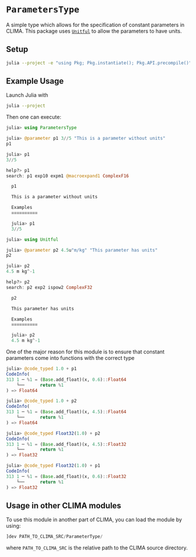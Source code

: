 # `ParametersType`
A simple type which allows for the specification of constant parameters in
CLIMA. This package uses [`Unitful`](https://github.com/ajkeller34/Unitful.jl)
to allow the parameters to have units.

## Setup
```sh
julia --project -e "using Pkg; Pkg.instantiate(); Pkg.API.precompile()"
```

## Example Usage
Launch Julia with

```sh
julia --project
```

Then one can execute:

```julia
julia> using ParametersType

julia> @parameter p1 3//5 "This is a parameter without units"
p1

julia> p1
3//5

help?> p1
search: p1 exp10 expm1 @macroexpand1 ComplexF16

  p1

  This is a parameter without units

  Examples
  ≡≡≡≡≡≡≡≡≡≡

  julia> p1
  3//5

julia> using Unitful

julia> @parameter p2 4.5u"m/kg" "This parameter has units"
p2

julia> p2
4.5 m kg^-1

help?> p2
search: p2 exp2 ispow2 ComplexF32

  p2

  This parameter has units

  Examples
  ≡≡≡≡≡≡≡≡≡≡

  julia> p2
  4.5 m kg^-1
```

One of the major reason for this module is to ensure that constant parameters
come into functions with the correct type

```julia
julia> @code_typed 1.0 + p1
CodeInfo(
313 1 ─ %1 = (Base.add_float)(x, 0.6)::Float64                                                                │╻ +
    └──      return %1                                                                                        │
) => Float64

julia> @code_typed 1.0 + p2
CodeInfo(
313 1 ─ %1 = (Base.add_float)(x, 4.5)::Float64                                                                │╻ +
    └──      return %1                                                                                        │
) => Float64

julia> @code_typed Float32(1.0) + p2
CodeInfo(
313 1 ─ %1 = (Base.add_float)(x, 4.5)::Float32                                                                │╻ +
    └──      return %1                                                                                        │
) => Float32

julia> @code_typed Float32(1.0) + p1
CodeInfo(
313 1 ─ %1 = (Base.add_float)(x, 0.6)::Float32                                                                │╻ +
    └──      return %1                                                                                        │
) => Float32
```

## Usage in other CLIMA modules

To use this module in another part of CLIMA, you can load the module by using:
```julia
]dev PATH_TO_CLIMA_SRC/ParameterType/
```
where `PATH_TO_CLIMA_SRC` is the relative path to the CLIMA source directory.
